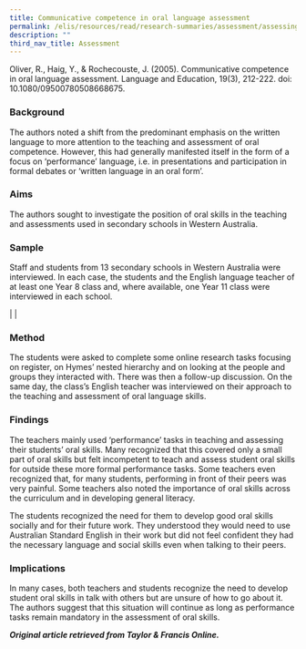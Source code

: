 ```yaml
---
title: Communicative competence in oral language assessment
permalink: /elis/resources/read/research-summaries/assessment/assessing-communicative-competence/
description: ""
third_nav_title: Assessment
---
```

Oliver, R., Haig, Y., & Rochecouste, J. (2005). Communicative competence in oral language assessment. Language and Education, 19(3), 212-222. doi: 10.1080/09500780508668675.


### Background

The authors noted a shift from the predominant emphasis on the written language to more attention to the teaching and assessment of oral competence. However, this had generally manifested itself in the form of a focus on ‘performance’ language, i.e. in presentations and participation in formal debates or ‘written language in an oral form’.

 
### Aims

The authors sought to investigate the position of oral skills in the teaching and assessments used in secondary schools in Western Australia.


### Sample

Staff and students from 13 secondary schools in Western Australia were interviewed. In each case, the students and the English language teacher of at least one Year 8 class and, where available, one Year 11 class were interviewed in each school.

 |
| 

### Method

The students were asked to complete some online research tasks focusing on register, on Hymes’ nested hierarchy and on looking at the people and groups they interacted with. There was then a follow-up discussion. On the same day, the class’s English teacher was interviewed on their approach to the teaching and assessment of oral language skills.



### Findings

The teachers mainly used ‘performance’ tasks in teaching and assessing their students’ oral skills. Many recognized that this covered only a small part of oral skills but felt incompetent to teach and assess student oral skills for outside these more formal performance tasks. Some teachers even recognized that, for many students, performing in front of their peers was very painful. Some teachers also noted the importance of oral skills across the curriculum and in developing general literacy.

The students recognized the need for them to develop good oral skills socially and for their future work. They understood they would need to use Australian Standard English in their work but did not feel confident they had the necessary language and social skills even when talking to their peers.



### Implications

In many cases, both teachers and students recognize the need to develop student oral skills in talk with others but are unsure of how to go about it. The authors suggest that this situation will continue as long as performance tasks remain mandatory in the assessment of oral skills.



_**Original article retrieved from Taylor & Francis Online.**_  

